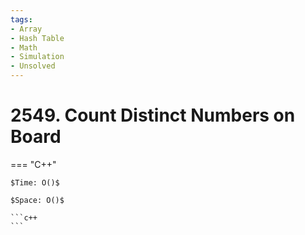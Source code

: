 ```yaml
---
tags:
- Array
- Hash Table
- Math
- Simulation
- Unsolved
---
```



# 2549. Count Distinct Numbers on Board

=== "C++"

    $Time: O()$

    $Space: O()$

    ```c++
    ```